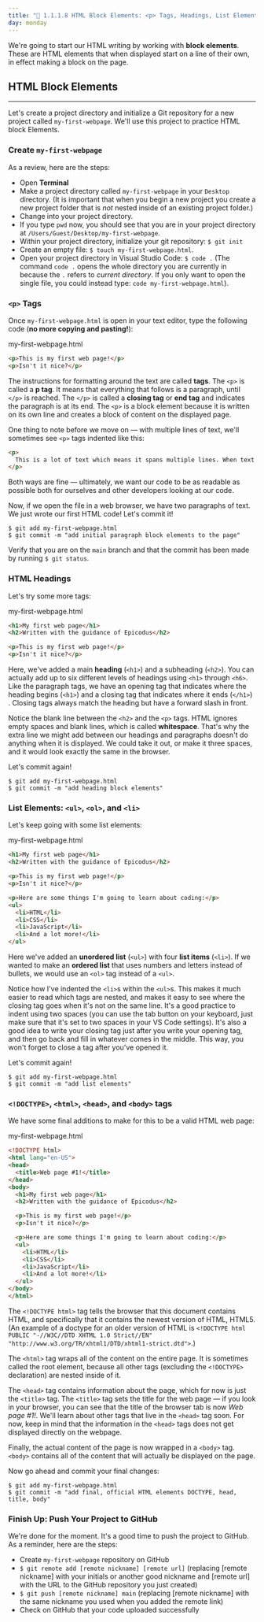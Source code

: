 ```yaml
---
title: "📓 1.1.1.8 HTML Block Elements: <p> Tags, Headings, List Elements, and More"
day: monday
---
```


We're going to start our HTML writing by working with **block elements**.  These are HTML elements that when displayed start on a line of their own, in effect making a block on the page.

## HTML Block Elements

---

Let's create a project directory and initialize a Git repository for a new project called `my-first-webpage`. We'll use this project to practice HTML block Elements.

### Create `my-first-webpage`

As a review, here are the steps:

* Open **Terminal**
* Make a project directory called `my-first-webpage` in your `Desktop` directory. (It is important that when you begin a new project you create a new project folder that is _not_ nested inside of an existing project folder.)
* Change into your project directory.
* If you type `pwd` now, you should see that you are in your project directory at `/Users/Guest/Desktop/my-first-webpage`.
* Within your project directory, initialize your git repository: `$ git init`
* Create an empty file: `$ touch my-first-webpage.html`.
* Open your project directory in Visual Studio Code: `$ code .` (The command `code .` opens the whole directory you are currently in because the `.` refers to _current directory_. If you only want to open the single file, you could instead type: `code my-first-webpage.html`).

### `<p>` Tags

Once `my-first-webpage.html` is open in your text editor, type the following code (**no more copying and pasting!**):

<div class='filename'>my-first-webpage.html</div>

```html
<p>This is my first web page!</p>
<p>Isn't it nice?</p>
```

The instructions for formatting around the text are called **tags**.  The `<p>` is called a **p tag**. It means that everything that follows is a paragraph, until `</p>` is reached. The `</p>` is called a **closing tag** or **end tag** and indicates the paragraph is at its end.  The `<p>` is a block element because it is written on its own line and creates a block of content on the displayed page.

One thing to note before we move on — with multiple lines of text, we'll sometimes see `<p>` tags indented like this:

```html
<p>
  This is a lot of text which means it spans multiple lines. When text spans multiple lines like this, it's much easier to read our code if we indent the multiple lines of text within our paragraph tags. In other words, we add a p tag, have a line break and indent, and then add our text. 
</p>
```

Both ways are fine — ultimately, we want our code to be as readable as possible both for ourselves and other developers looking at our code.

Now, if we open the file in a web browser, we have two paragraphs of text. We just wrote our first HTML code!  Let's commit it!

```shell
$ git add my-first-webpage.html
$ git commit -m "add initial paragraph block elements to the page"
```

Verify that you are on the `main` branch and that the commit has been made by running `$ git status`.

### HTML Headings

Let's try some more tags:

<div class='filename'>my-first-webpage.html</div>

```html
<h1>My first web page</h1>
<h2>Written with the guidance of Epicodus</h2>

<p>This is my first web page!</p>
<p>Isn't it nice?</p>
```

Here, we've added a main **heading** (`<h1>`) and a subheading (`<h2>`). You can actually add up to six different levels of headings using `<h1>` through `<h6>`. Like the paragraph tags, we have an opening tag that indicates where the heading begins (`<h1>`)  and a closing tag that indicates where it ends (`</h1>`) . Closing tags always match the heading but have a forward slash in front.

Notice the blank line between the `<h2>` and the `<p>` tags. HTML ignores empty spaces and blank lines, which is called **whitespace**. That's why the extra line we might add between our headings and paragraphs doesn't do anything when it is displayed. We could take it out, or make it three spaces, and it would look exactly the same in the browser.

Let's commit again!  

```shell
$ git add my-first-webpage.html
$ git commit -m "add heading block elements"
```

### List Elements: `<ul>`, `<ol>`, and `<li>`

Let's keep going with some list elements:

<div class='filename'>my-first-webpage.html</div>

```html
<h1>My first web page</h1>
<h2>Written with the guidance of Epicodus</h2>

<p>This is my first web page!</p>
<p>Isn't it nice?</p>

<p>Here are some things I'm going to learn about coding:</p>
<ul>
  <li>HTML</li>
  <li>CSS</li>
  <li>JavaScript</li>
  <li>And a lot more!</li>
</ul>
```

Here we've added an **unordered list** (`<ul>`) with four **list items** (`<li>`). If we wanted to make an **ordered list** that uses numbers and letters instead of bullets, we would use an `<ol>` tag instead of a `<ul>`.

Notice how I've indented the `<li>`s within the `<ul>`s. This makes it much easier to read which tags are nested, and makes it easy to see where the closing tag goes when it's not on the same line. It's a good practice to indent using two spaces (you can use the tab button on your keyboard, just make sure that it's set to two spaces in your VS Code settings). It's also a good idea to write your closing tag just after you write your opening tag, and then go back and fill in whatever comes in the middle. This way, you won't forget to close a tag after you've opened it.

Let's commit again!  

```shell
$ git add my-first-webpage.html
$ git commit -m "add list elements"
```

### `<!DOCTYPE>`, `<html>`, `<head>`, and `<body>` tags 

We have some final additions to make for this to be a valid HTML web page:

<div class='filename'>my-first-webpage.html</div>

```html
<!DOCTYPE html>
<html lang="en-US">
<head>
  <title>Web page #1!</title>
</head>
<body>
  <h1>My first web page</h1>
  <h2>Written with the guidance of Epicodus</h2>

  <p>This is my first web page!</p>
  <p>Isn't it nice?</p>

  <p>Here are some things I'm going to learn about coding:</p>
  <ul>
    <li>HTML</li>
    <li>CSS</li>
    <li>JavaScript</li>
    <li>And a lot more!</li>
  </ul>
</body>
</html>
```

The `<!DOCTYPE html>` tag tells the browser that this document contains HTML, and specifically that it contains the newest version of HTML, HTML5. (An example of a doctype for an older version of HTML is `<!DOCTYPE html PUBLIC "-//W3C//DTD XHTML 1.0 Strict//EN" "http://www.w3.org/TR/xhtml1/DTD/xhtml1-strict.dtd">`.)

The `<html>` tag wraps all of the content on the entire page. It is sometimes called the root element, because all other tags (excluding the `<!DOCTYPE>` declaration) are nested inside of it.

The `<head>` tag contains information about the page, which for now is just the `<title>` tag. The `<title>` tag sets the title for the web page — if you look in your browser, you can see that the title of the browser tab is now *Web page #1!*. We'll learn about other tags that live in the `<head>` tag soon. For now, keep in mind that the information in the `<head>` tags does not get displayed directly on the webpage. 

Finally, the actual content of the page is now wrapped in a `<body>` tag. `<body>` contains all of the content that will actually be displayed on the page.

Now go ahead and commit your final changes:

```shell
$ git add my-first-webpage.html
$ git commit -m "add final, official HTML elements DOCTYPE, head, title, body"
```

### Finish Up: Push Your Project to GitHub

We're done for the moment. It's a good time to push the project to GitHub.  As a reminder, here are the steps:

* Create `my-first-webpage` repository on GitHub
* `$ git remote add [remote nickname] [remote url]` (replacing [remote nickname] with your initials or another good nickname and [remote url] with the URL to the GitHub repository you just created)
* `$ git push [remote nickname] main` (replacing [remote nickname] with the same nickname you used when you added the remote link)
* Check on GitHub that your code uploaded successfully

